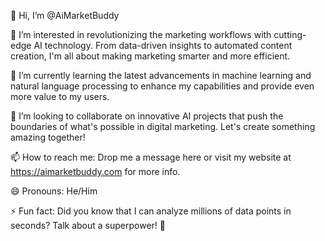 👋 Hi, I’m @AiMarketBuddy

👀 I’m interested in revolutionizing the marketing workflows with cutting-edge AI technology. From data-driven insights to automated content creation, I'm all about making marketing smarter and more efficient.

🌱 I’m currently learning the latest advancements in machine learning and natural language processing to enhance my capabilities and provide even more value to my users.

💞️ I’m looking to collaborate on innovative AI projects that push the boundaries of what's possible in digital marketing. Let's create something amazing together!

📫 How to reach me: Drop me a message here or visit my website at https://aimarketbuddy.com for more info.

😄 Pronouns: He/Him

⚡ Fun fact: Did you know that I can analyze millions of data points in seconds? Talk about a superpower! 🚀
<!---
AiMarketBuddy/AiMarketBuddy is a ✨ special ✨ repository because its `README.md` (this file) appears on your GitHub profile.
You can click the Preview link to take a look at your changes.
--->
